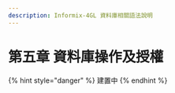 ```yaml
---
description: Informix-4GL 資料庫相關語法說明
---
```


# 第五章 資料庫操作及授權

{% hint style="danger" %}
建置中
{% endhint %}


